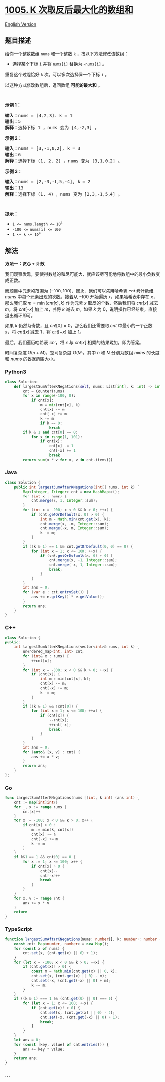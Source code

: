 # [1005. K 次取反后最大化的数组和](https://leetcode.cn/problems/maximize-sum-of-array-after-k-negations)

[English Version](/solution/1000-1099/1005.Maximize%20Sum%20Of%20Array%20After%20K%20Negations/README_EN.md)

## 题目描述

<!-- 这里写题目描述 -->

<p>给你一个整数数组 <code>nums</code> 和一个整数 <code>k</code> ，按以下方法修改该数组：</p>

<ul>
	<li>选择某个下标 <code>i</code>&nbsp;并将 <code>nums[i]</code> 替换为 <code>-nums[i]</code> 。</li>
</ul>

<p>重复这个过程恰好 <code>k</code> 次。可以多次选择同一个下标 <code>i</code> 。</p>

<p>以这种方式修改数组后，返回数组 <strong>可能的最大和</strong> 。</p>

<p>&nbsp;</p>

<p><strong>示例 1：</strong></p>

<pre>
<strong>输入：</strong>nums = [4,2,3], k = 1
<strong>输出：</strong>5
<strong>解释：</strong>选择下标 1 ，nums 变为 [4,-2,3] 。
</pre>

<p><strong>示例 2：</strong></p>

<pre>
<strong>输入：</strong>nums = [3,-1,0,2], k = 3
<strong>输出：</strong>6
<strong>解释：</strong>选择下标 (1, 2, 2) ，nums 变为 [3,1,0,2] 。
</pre>

<p><strong>示例 3：</strong></p>

<pre>
<strong>输入：</strong>nums = [2,-3,-1,5,-4], k = 2
<strong>输出：</strong>13
<strong>解释：</strong>选择下标 (1, 4) ，nums 变为 [2,3,-1,5,4] 。
</pre>

<p>&nbsp;</p>

<p><strong>提示：</strong></p>

<ul>
	<li><code>1 &lt;= nums.length &lt;= 10<sup>4</sup></code></li>
	<li><code>-100 &lt;= nums[i] &lt;= 100</code></li>
	<li><code>1 &lt;= k &lt;= 10<sup>4</sup></code></li>
</ul>

## 解法

<!-- 这里可写通用的实现逻辑 -->

**方法一：贪心 + 计数**

我们观察发现，要使得数组的和尽可能大，就应该尽可能地将数组中的最小负数变成正数。

而题目中元素的范围为 $[-100,100]$，因此，我们可以先用哈希表 $cnt$ 统计数组 $nums$ 中每个元素出现的次数。接着从 $-100$ 开始遍历 $x$，如果哈希表中存在 $x$，那么我们取 $m = \min(cnt[x], k)$ 作为元素 $x$ 取反的个数，然后我们将 $cnt[x]$ 减去 $m$，将 $cnt[-x]$ 加上 $m$，并将 $k$ 减去 $m$。如果 $k$ 为 $0$，说明操作已经结束，直接退出循环即可。

如果 $k$ 仍然为奇数，且 $cnt[0]=0$，那么我们还需要取 $cnt$ 中最小的一个正数 $x$，将 $cnt[x]$ 减去 $1$，将 $cnt[-x]$ 加上 $1$。

最后，我们遍历哈希表 $cnt$，将 $x$ 与 $cnt[x]$ 相乘的结果累加，即为答案。

时间复杂度 $O(n + M)$，空间复杂度 $O(M)$。其中 $n$ 和 $M$ 分别为数组 $nums$ 的长度和 $nums$ 的数据范围大小。

<!-- tabs:start -->

### **Python3**

<!-- 这里可写当前语言的特殊实现逻辑 -->

```python
class Solution:
    def largestSumAfterKNegations(self, nums: List[int], k: int) -> int:
        cnt = Counter(nums)
        for x in range(-100, 0):
            if cnt[x]:
                m = min(cnt[x], k)
                cnt[x] -= m
                cnt[-x] += m
                k -= m
                if k == 0:
                    break
        if k & 1 and cnt[0] == 0:
            for x in range(1, 101):
                if cnt[x]:
                    cnt[x] -= 1
                    cnt[-x] += 1
                    break
        return sum(x * v for x, v in cnt.items())
```

### **Java**

<!-- 这里可写当前语言的特殊实现逻辑 -->

```java
class Solution {
    public int largestSumAfterKNegations(int[] nums, int k) {
        Map<Integer, Integer> cnt = new HashMap<>();
        for (int x : nums) {
            cnt.merge(x, 1, Integer::sum);
        }
        for (int x = -100; x < 0 && k > 0; ++x) {
            if (cnt.getOrDefault(x, 0) > 0) {
                int m = Math.min(cnt.get(x), k);
                cnt.merge(x, -m, Integer::sum);
                cnt.merge(-x, m, Integer::sum);
                k -= m;
            }
        }
        if ((k & 1) == 1 && cnt.getOrDefault(0, 0) == 0) {
            for (int x = 1; x <= 100; ++x) {
                if (cnt.getOrDefault(x, 0) > 0) {
                    cnt.merge(x, -1, Integer::sum);
                    cnt.merge(-x, 1, Integer::sum);
                    break;
                }
            }
        }
        int ans = 0;
        for (var e : cnt.entrySet()) {
            ans += e.getKey() * e.getValue();
        }
        return ans;
    }
}
```

### **C++**

```cpp
class Solution {
public:
    int largestSumAfterKNegations(vector<int>& nums, int k) {
        unordered_map<int, int> cnt;
        for (int& x : nums) {
            ++cnt[x];
        }
        for (int x = -100; x < 0 && k > 0; ++x) {
            if (cnt[x]) {
                int m = min(cnt[x], k);
                cnt[x] -= m;
                cnt[-x] += m;
                k -= m;
            }
        }
        if ((k & 1) && !cnt[0]) {
            for (int x = 1; x <= 100; ++x) {
                if (cnt[x]) {
                    --cnt[x];
                    ++cnt[-x];
                    break;
                }
            }
        }
        int ans = 0;
        for (auto& [x, v] : cnt) {
            ans += x * v;
        }
        return ans;
    }
};
```

### **Go**

```go
func largestSumAfterKNegations(nums []int, k int) (ans int) {
	cnt := map[int]int{}
	for _, x := range nums {
		cnt[x]++
	}
	for x := -100; x < 0 && k > 0; x++ {
		if cnt[x] > 0 {
			m := min(k, cnt[x])
			cnt[x] -= m
			cnt[-x] += m
			k -= m
		}
	}
	if k&1 == 1 && cnt[0] == 0 {
		for x := 1; x <= 100; x++ {
			if cnt[x] > 0 {
				cnt[x]--
				cnt[-x]++
				break
			}
		}
	}
	for x, v := range cnt {
		ans += x * v
	}
	return
}
```

### **TypeScript**

```ts
function largestSumAfterKNegations(nums: number[], k: number): number {
    const cnt: Map<number, number> = new Map();
    for (const x of nums) {
        cnt.set(x, (cnt.get(x) || 0) + 1);
    }
    for (let x = -100; x < 0 && k > 0; ++x) {
        if (cnt.get(x)! > 0) {
            const m = Math.min(cnt.get(x) || 0, k);
            cnt.set(x, (cnt.get(x) || 0) - m);
            cnt.set(-x, (cnt.get(-x) || 0) + m);
            k -= m;
        }
    }
    if ((k & 1) === 1 && (cnt.get(0) || 0) === 0) {
        for (let x = 1; x <= 100; ++x) {
            if (cnt.get(x)! > 0) {
                cnt.set(x, (cnt.get(x) || 0) - 1);
                cnt.set(-x, (cnt.get(-x) || 0) + 1);
                break;
            }
        }
    }
    let ans = 0;
    for (const [key, value] of cnt.entries()) {
        ans += key * value;
    }
    return ans;
}
```

### **...**

```

```

<!-- tabs:end -->
